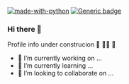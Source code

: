 [![made-with-python](https://img.shields.io/badge/Made%20with-Python-1f425f.svg)](https://www.python.org/) [![Generic badge](https://img.shields.io/badge/Python-Coding_Rocks!-<COLOR>.svg)](https://shields.io/)

### Hi there 👋

Profile info under construcion 🚧 👷🏽 🚧

- 🔭 I’m currently working on ...
- 🌱 I’m currently learning ...
- 👯 I’m looking to collaborate on ...

<!--
**enDinetah/enDinetah** is a ✨ _special_ ✨ repository because its `README.md` (this file) appears on your GitHub profile.

Here are some ideas to get you started:


- 🤔 I’m looking for help with ...
- 💬 Ask me about ...
- 📫 How to reach me: ...
- 😄 Pronouns: ...
- ⚡ Fun fact: ...
-->
